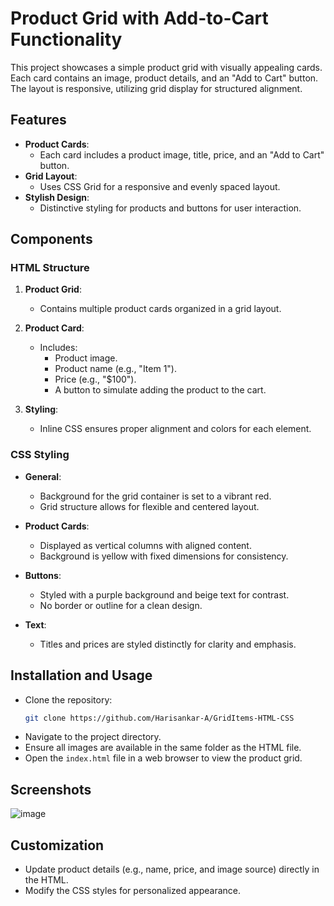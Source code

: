 # Product Grid with Add-to-Cart Functionality

This project showcases a simple product grid with visually appealing cards. Each card contains an image, product details, and an "Add to Cart" button. The layout is responsive, utilizing grid display for structured alignment.

## Features

- **Product Cards**:
  - Each card includes a product image, title, price, and an "Add to Cart" button.
- **Grid Layout**:
  - Uses CSS Grid for a responsive and evenly spaced layout.
- **Stylish Design**:
  - Distinctive styling for products and buttons for user interaction.

## Components

### HTML Structure

1. **Product Grid**:
   - Contains multiple product cards organized in a grid layout.

2. **Product Card**:
   - Includes:
     - Product image.
     - Product name (e.g., "Item 1").
     - Price (e.g., "$100").
     - A button to simulate adding the product to the cart.

3. **Styling**:
   - Inline CSS ensures proper alignment and colors for each element.

### CSS Styling

- **General**:
  - Background for the grid container is set to a vibrant red.
  - Grid structure allows for flexible and centered layout.

- **Product Cards**:
  - Displayed as vertical columns with aligned content.
  - Background is yellow with fixed dimensions for consistency.

- **Buttons**:
  - Styled with a purple background and beige text for contrast.
  - No border or outline for a clean design.

- **Text**:
  - Titles and prices are styled distinctly for clarity and emphasis.

## Installation and Usage

- Clone the repository:
  ```bash
  git clone https://github.com/Harisankar-A/GridItems-HTML-CSS
- Navigate to the project directory.
- Ensure all images are available in the same folder as the HTML file.
- Open the `index.html` file in a web browser to view the product grid.

## Screenshots

![image](https://github.com/user-attachments/assets/af7c88e8-6600-4899-bb1a-aabfc2699106)


## Customization

- Update product details (e.g., name, price, and image source) directly in the HTML.
- Modify the CSS styles for personalized appearance.
